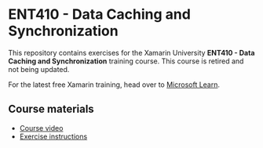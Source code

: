 # ENT410 - Data Caching and Synchronization

This repository contains exercises for the Xamarin University **ENT410 - Data Caching and Synchronization** training course. This course is retired and not being updated.

For the latest free Xamarin training, head over to [Microsoft Learn](https://aka.ms/learn-xamarin).

## Course materials

* [Course video](https://youtu.be/X6VdfcrDU-I)
* [Exercise instructions](https://XamarinUniversity.github.io/ENT410/)
